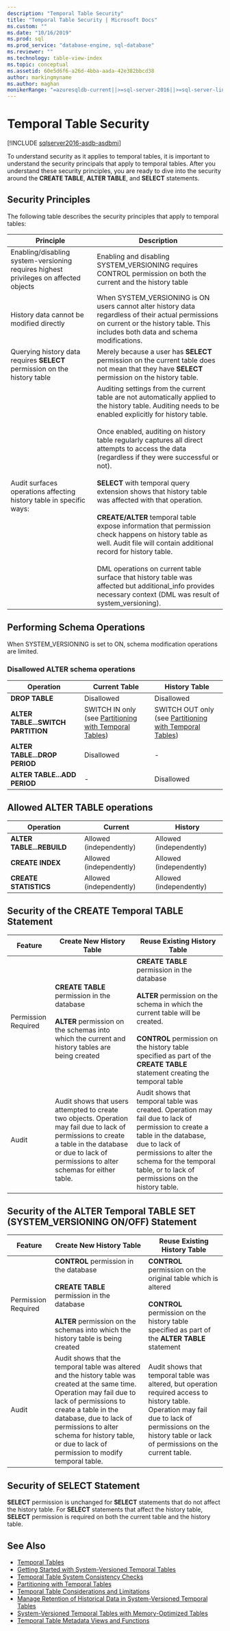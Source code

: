 ```yaml
---
description: "Temporal Table Security"
title: "Temporal Table Security | Microsoft Docs"
ms.custom: ""
ms.date: "10/16/2019"
ms.prod: sql
ms.prod_service: "database-engine, sql-database"
ms.reviewer: ""
ms.technology: table-view-index
ms.topic: conceptual
ms.assetid: 60e5d6f6-a26d-4bba-aada-42e382bbcd38
author: markingmyname
ms.author: maghan
monikerRange: "=azuresqldb-current||>=sql-server-2016||>=sql-server-linux-2017||=azuresqldb-mi-current"
---
```

# Temporal Table Security


[!INCLUDE [sqlserver2016-asdb-asdbmi](../../includes/applies-to-version/sqlserver2016-asdb-asdbmi.md)]


To understand security as it applies to temporal tables, it is important to understand the security principals that apply to temporal tables. After you understand these security principles, you are ready to dive into the security around the **CREATE TABLE**, **ALTER TABLE**, and **SELECT** statements.

## Security Principles

 The following table describes the security principles that apply to temporal tables:

|Principle|Description|
|---------------|-----------------|
|Enabling/disabling system-versioning requires highest privileges on affected objects|Enabling and disabling SYSTEM_VERSIONING requires CONTROL permission on both the current and the history table|
|History data cannot be modified directly|When SYSTEM_VERSIONING is ON users cannot alter history data regardless of their actual permissions on current or the history table. This includes both data and schema modifications.|
|Querying history data requires **SELECT** permission on the history table|Merely because a user has **SELECT** permission on the current table does not mean that they have **SELECT** permission on the history table.|
|Audit surfaces operations affecting history table in specific ways:|Auditing settings from the current table are not automatically applied to the history table. Auditing needs to be enabled explicitly for history table.<br /><br /> Once enabled, auditing on history table regularly captures all direct attempts to access the data (regardless if they were successful or not).<br /><br /> **SELECT** with temporal query extension shows that history table was affected with that operation.<br /><br /> **CREATE/ALTER** temporal table expose information that permission check happens on history table as well. Audit file will contain additional record for history table.<br /><br /> DML operations on current table surface that history table was affected but additional_info provides necessary context (DML was result of system_versioning).|

## Performing Schema Operations

When SYSTEM_VERSIONING is set to ON, schema modification operations are limited.

### Disallowed ALTER schema operations

|Operation|Current Table|History Table|
|---------------|-------------------|-------------------|
|**DROP TABLE**|Disallowed|Disallowed|
|**ALTER TABLE...SWITCH PARTITION**|SWITCH IN only (see [Partitioning with Temporal Tables](../../relational-databases/tables/partitioning-with-temporal-tables.md))|SWITCH OUT only (see [Partitioning with Temporal Tables](../../relational-databases/tables/partitioning-with-temporal-tables.md))|
|**ALTER TABLE...DROP PERIOD**|Disallowed|-|
|**ALTER TABLE...ADD PERIOD**|-|Disallowed|

## Allowed ALTER TABLE operations

|Operation|Current|History|
|---------------|-------------|-------------|
|**ALTER TABLE...REBUILD**|Allowed (independently)|Allowed (independently)|
|**CREATE INDEX**|Allowed (independently)|Allowed (independently)|
|**CREATE STATISTICS**|Allowed (independently)|Allowed (independently)|

## Security of the CREATE Temporal TABLE Statement

| Feature | Create New History Table | Reuse Existing History Table |
| ------- | ------------------------ | ---------------------------- |
|Permission Required|**CREATE TABLE** permission in the database<br /><br /> **ALTER** permission on the schemas into which the current and history tables are being created|**CREATE TABLE** permission in the database<br /><br /> **ALTER** permission on the schema in which the current table will be created.<br /><br /> **CONTROL** permission on the history table specified as part of the **CREATE TABLE** statement creating the temporal table|
|Audit|Audit shows that users attempted to create two objects. Operation may fail due to lack of permissions to create a table in the database or due to lack of permissions to alter schemas for either table.|Audit shows that temporal table was created. Operation may fail due to lack of permission to create a table in the database, due to lack of permissions to alter the schema for the temporal table, or to lack of permissions on the history table.|

## Security of the ALTER Temporal TABLE SET (SYSTEM_VERSIONING ON/OFF) Statement

| Feature | Create New History Table | Reuse Existing History Table |
| ------- | ------------------------ | ---------------------------- |
|Permission Required|**CONTROL** permission in the database<br /><br /> **CREATE TABLE** permission in the database<br /><br /> **ALTER** permission on the schemas into which the history table is being created|**CONTROL** permission on the original table which is altered<br /><br /> **CONTROL** permission on the history table specified as part of the **ALTER TABLE** statement|
|Audit|Audit shows that the temporal table was altered and the history table was created at the same time. Operation may fail due to lack of permissions to create a table in the database, due to lack of permissions to alter schema for history table, or due to lack of permission to modify temporal table.|Audit shows that temporal table was altered, but operation required access to history table. Operation may fail due to lack of permissions on the history table or lack of permissions on the current table.|

## Security of SELECT Statement

**SELECT** permission is unchanged for **SELECT** statements that do not affect the history table. For **SELECT** statements that affect the history table, **SELECT** permission is required on both the current table and the history table.

## See Also

- [Temporal Tables](../../relational-databases/tables/temporal-tables.md) 
- [Getting Started with System-Versioned Temporal Tables](../../relational-databases/tables/getting-started-with-system-versioned-temporal-tables.md)
- [Temporal Table System Consistency Checks](../../relational-databases/tables/temporal-table-system-consistency-checks.md)
- [Partitioning with Temporal Tables](../../relational-databases/tables/partitioning-with-temporal-tables.md)
- [Temporal Table Considerations and Limitations](../../relational-databases/tables/temporal-table-considerations-and-limitations.md)
- [Manage Retention of Historical Data in System-Versioned Temporal Tables](../../relational-databases/tables/manage-retention-of-historical-data-in-system-versioned-temporal-tables.md)
- [System-Versioned Temporal Tables with Memory-Optimized Tables](../../relational-databases/tables/system-versioned-temporal-tables-with-memory-optimized-tables.md)
- [Temporal Table Metadata Views and Functions](../../relational-databases/tables/temporal-table-metadata-views-and-functions.md)
